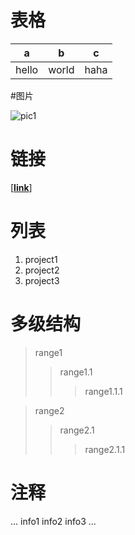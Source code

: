 # 表格
a|b|c|
-|-|-
hello|world|haha

#图片

![pic1](https://csdnimg.cn/medal/qixiebiaobing4@240.png "alt info")

# 链接

[[**link**]](https://blog.csdn.net/rimke/article/details/127976562)

# 列表
1. project1   
2. project2   
3. project3   

# 多级结构
>range1
>>range1.1
>>>range1.1.1

>range2
>>range2.1
>>>range2.1.1

# 注释
...
info1
info2
info3
...
